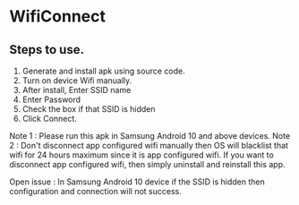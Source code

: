 # WifiConnect

Steps to use.
-------------
1. Generate and install apk using source code.
2. Turn on device Wifi manually.
2. After install, Enter SSID name
3. Enter Password
4. Check the box if that SSID is hidden
5. Click Connect.

Note 1 : Please run this apk in Samsung Android 10 and above devices.
Note 2 : Don't disconnect app configured wifi manually then OS will blacklist that wifi for 24 hours maximum since it is app configured wifi. If you want to disconnect app configured wifi, then simply uninstall and reinstall this app.

Open issue : In Samsung Android 10 device if the SSID is hidden then configuration and connection will not success.
